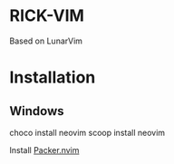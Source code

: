 # RICK-VIM
Based on LunarVim

# Installation

## Windows

choco install neovim 
scoop install neovim

Install [Packer.nvim](https://github.com/wbthomason/packer.nvim)
